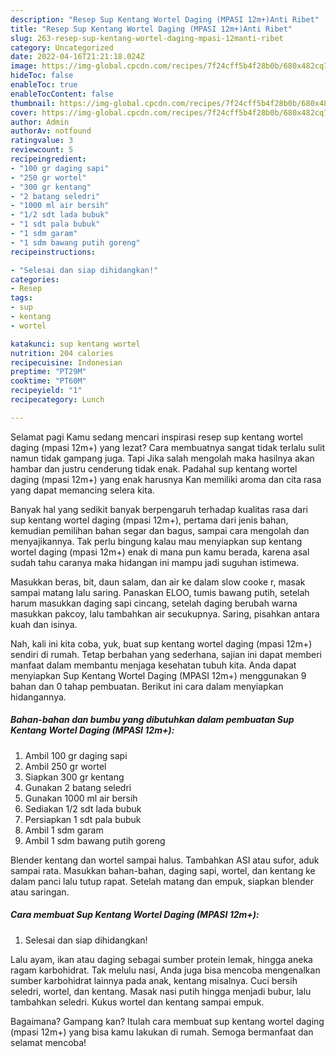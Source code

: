 ```yaml
---
description: "Resep Sup Kentang Wortel Daging (MPASI 12m+)Anti Ribet"
title: "Resep Sup Kentang Wortel Daging (MPASI 12m+)Anti Ribet"
slug: 263-resep-sup-kentang-wortel-daging-mpasi-12manti-ribet
category: Uncategorized
date: 2022-04-16T21:21:18.024Z
image: https://img-global.cpcdn.com/recipes/7f24cff5b4f28b0b/680x482cq70/sup-kentang-wortel-daging-mpasi-12m-foto-resep-utama.jpg
hideToc: false
enableToc: true
enableTocContent: false
thumbnail: https://img-global.cpcdn.com/recipes/7f24cff5b4f28b0b/680x482cq70/sup-kentang-wortel-daging-mpasi-12m-foto-resep-utama.jpg
cover: https://img-global.cpcdn.com/recipes/7f24cff5b4f28b0b/680x482cq70/sup-kentang-wortel-daging-mpasi-12m-foto-resep-utama.jpg
author: Admin
authorAv: notfound
ratingvalue: 3
reviewcount: 5
recipeingredient:
- "100 gr daging sapi"
- "250 gr wortel"
- "300 gr kentang"
- "2 batang seledri"
- "1000 ml air bersih"
- "1/2 sdt lada bubuk"
- "1 sdt pala bubuk"
- "1 sdm garam"
- "1 sdm bawang putih goreng"
recipeinstructions:

- "Selesai dan siap dihidangkan!"
categories:
- Resep
tags:
- sup
- kentang
- wortel

katakunci: sup kentang wortel 
nutrition: 204 calories
recipecuisine: Indonesian
preptime: "PT29M"
cooktime: "PT60M"
recipeyield: "1"
recipecategory: Lunch

---
```



Selamat pagi Kamu sedang mencari inspirasi resep sup kentang wortel daging (mpasi 12m+) yang lezat? Cara membuatnya sangat tidak terlalu sulit namun tidak gampang juga. Tapi Jika salah mengolah maka hasilnya akan hambar dan justru cenderung tidak enak. Padahal sup kentang wortel daging (mpasi 12m+) yang enak harusnya Kan memiliki aroma dan cita rasa yang dapat memancing selera kita.


Banyak hal yang sedikit banyak berpengaruh terhadap kualitas rasa dari sup kentang wortel daging (mpasi 12m+), pertama dari jenis bahan, kemudian pemilihan bahan segar dan bagus, sampai cara mengolah dan menyajikannya. Tak perlu bingung kalau mau menyiapkan sup kentang wortel daging (mpasi 12m+) enak di mana pun kamu berada, karena asal sudah tahu caranya maka hidangan ini mampu jadi suguhan istimewa.

Masukkan beras, bit, daun salam, dan air ke dalam slow cooke r, masak sampai matang lalu saring. Panaskan ELOO, tumis bawang putih, setelah harum masukkan daging sapi cincang, setelah daging berubah warna masukkan pakcoy, lalu tambahkan air secukupnya. Saring, pisahkan antara kuah dan isinya.


Nah, kali ini kita coba, yuk, buat sup kentang wortel daging (mpasi 12m+) sendiri di rumah. Tetap berbahan yang sederhana, sajian ini dapat memberi manfaat dalam membantu menjaga kesehatan tubuh kita. Anda dapat menyiapkan Sup Kentang Wortel Daging (MPASI 12m+) menggunakan 9 bahan dan 0 tahap pembuatan. Berikut ini cara dalam menyiapkan hidangannya.

<!--inarticleads1-->

##### Bahan-bahan dan bumbu yang dibutuhkan dalam pembuatan Sup Kentang Wortel Daging (MPASI 12m+):

1. Ambil 100 gr daging sapi
1. Ambil 250 gr wortel
1. Siapkan 300 gr kentang
1. Gunakan 2 batang seledri
1. Gunakan 1000 ml air bersih
1. Sediakan 1/2 sdt lada bubuk
1. Persiapkan 1 sdt pala bubuk
1. Ambil 1 sdm garam
1. Ambil 1 sdm bawang putih goreng


Blender kentang dan wortel sampai halus. Tambahkan ASI atau sufor, aduk sampai rata. Masukkan bahan-bahan, daging sapi, wortel, dan kentang ke dalam panci lalu tutup rapat. Setelah matang dan empuk, siapkan blender atau saringan. 

<!--inarticleads2-->

##### Cara membuat Sup Kentang Wortel Daging (MPASI 12m+):


1. Selesai dan siap dihidangkan!

Lalu ayam, ikan atau daging sebagai sumber protein lemak, hingga aneka ragam karbohidrat. Tak melulu nasi, Anda juga bisa mencoba mengenalkan sumber karbohidrat lainnya pada anak, kentang misalnya. Cuci bersih seledri, wortel, dan kentang. Masak nasi putih hingga menjadi bubur, lalu tambahkan seledri. Kukus wortel dan kentang sampai empuk. 

Bagaimana? Gampang kan? Itulah cara membuat sup kentang wortel daging (mpasi 12m+) yang bisa kamu lakukan di rumah. Semoga bermanfaat dan selamat mencoba!

